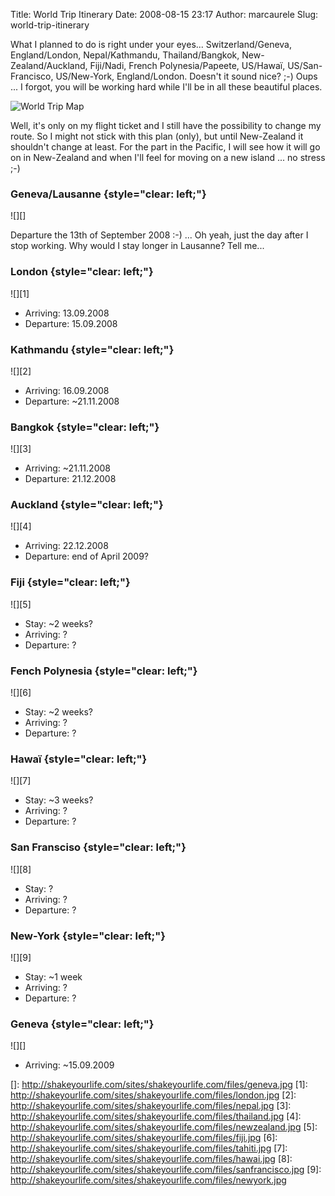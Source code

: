 Title: World Trip Itinerary
Date: 2008-08-15 23:17
Author: marcaurele
Slug: world-trip-itinerary

What I planned to do is right under your eyes... Switzerland/Geneva,
England/London, Nepal/Kathmandu, Thailand/Bangkok, New-Zealand/Auckland,
Fiji/Nadi, French Polynesia/Papeete, US/Hawaï, US/San-Francisco,
US/New-York, England/London. Doesn't it sound nice? ;-) Oups ... I
forgot, you will be working hard while I'll be in all these beautiful
places.

</p>

![World Trip Map][]

</p>

Well, it's only on my flight ticket and I still have the possibility to
change my route. So I might not stick with this plan (only), but until
New-Zealand it shouldn't change at least. For the part in the Pacific, I
will see how it will go on in New-Zealand and when I'll feel for moving
on a new island ... no stress ;-)

</p>

### Geneva/Lausanne {style="clear: left;"}

</p>

<div class="left-insert">
![][]

</div>
</p>

Departure the 13th of September 2008 :-) ... Oh yeah, just the day after
I stop working. Why would I stay longer in Lausanne? Tell me...

</p>

### London {style="clear: left;"}

</p>

<div class="left-insert">
![][1]

</div>
</p>

-   Arriving: 13.09.2008
-   Departure: 15.09.2008

</p>

### Kathmandu {style="clear: left;"}

</p>

<div class="left-insert">
![][2]

</div>
</p>

-   Arriving: 16.09.2008
-   Departure: \~21.11.2008

</p>

### Bangkok {style="clear: left;"}

</p>

<div class="left-insert">
![][3]

</div>
</p>

-   Arriving: \~21.11.2008
-   Departure: 21.12.2008

</p>

### Auckland {style="clear: left;"}

</p>

<div class="left-insert">
![][4]

</div>
</p>

-   Arriving: 22.12.2008
-   Departure: end of April 2009?

</p>

### Fiji {style="clear: left;"}

</p>

<div class="left-insert">
![][5]

</div>
</p>

-   Stay: \~2 weeks?
-   Arriving: ?
-   Departure: ?

</p>

### Fench Polynesia {style="clear: left;"}

</p>

<div class="left-insert">
![][6]

</div>
</p>

-   Stay: \~2 weeks?
-   Arriving: ?
-   Departure: ?

</p>

### Hawaï {style="clear: left;"}

</p>

<div class="left-insert">
![][7]

</div>
</p>

-   Stay: \~3 weeks?
-   Arriving: ?
-   Departure: ?

</p>

### San Fransciso {style="clear: left;"}

</p>

<div class="left-insert">
![][8]

</div>
</p>

-   Stay: ?
-   Arriving: ?
-   Departure: ?

</p>

### New-York {style="clear: left;"}

</p>

<div class="left-insert">
![][9]

</div>
</p>

-   Stay: \~1 week
-   Arriving: ?
-   Departure: ?

</p>

### Geneva {style="clear: left;"}

</p>

<div class="left-insert">
![][]

</div>
</p>

-   Arriving: \~15.09.2009

</p>

  [World Trip Map]: http://shakeyourlife.com/sites/shakeyourlife.com/files/worldtrip-small.jpg
    "World Trip Itinerary"
  []: http://shakeyourlife.com/sites/shakeyourlife.com/files/geneva.jpg
  [1]: http://shakeyourlife.com/sites/shakeyourlife.com/files/london.jpg
  [2]: http://shakeyourlife.com/sites/shakeyourlife.com/files/nepal.jpg
  [3]: http://shakeyourlife.com/sites/shakeyourlife.com/files/thailand.jpg
  [4]: http://shakeyourlife.com/sites/shakeyourlife.com/files/newzealand.jpg
  [5]: http://shakeyourlife.com/sites/shakeyourlife.com/files/fiji.jpg
  [6]: http://shakeyourlife.com/sites/shakeyourlife.com/files/tahiti.jpg
  [7]: http://shakeyourlife.com/sites/shakeyourlife.com/files/hawai.jpg
  [8]: http://shakeyourlife.com/sites/shakeyourlife.com/files/sanfrancisco.jpg
  [9]: http://shakeyourlife.com/sites/shakeyourlife.com/files/newyork.jpg
